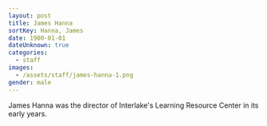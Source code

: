 ```yaml
---
layout: post
title: James Hanna
sortKey: Hanna, James
date: 1900-01-01
dateUnknown: true
categories:
  - staff
images:
  - /assets/staff/james-hanna-1.png
gender: male
---
```

James Hanna was the director of Interlake's Learning Resource Center in its early years.